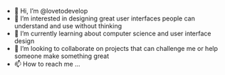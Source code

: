 - 👋 Hi, I’m @lovetodevelop
- 👀 I’m interested in designing great user interfaces people can understand and use without thinking 
- 🌱 I’m currently learning about computer science and user interface design
- 💞️ I’m looking to collaborate on projects that can challenge me or help someone make something great
- 📫 How to reach me ...

<!---
lovetodevelop/lovetodevelop is a ✨ special ✨ repository because its `README.md` (this file) appears on your GitHub profile.
You can click the Preview link to take a look at your changes.
--->
